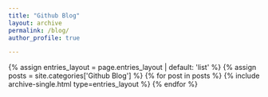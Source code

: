 ```yaml
---
title: "Github Blog"
layout: archive
permalink: /blog/
author_profile: true

---
```


{% assign entries_layout = page.entries_layout | default: 'list' %}
{% assign posts = site.categories['Github Blog'] %}
{% for post in posts %} {% include archive-single.html type=entries_layout %} {% endfor %}
